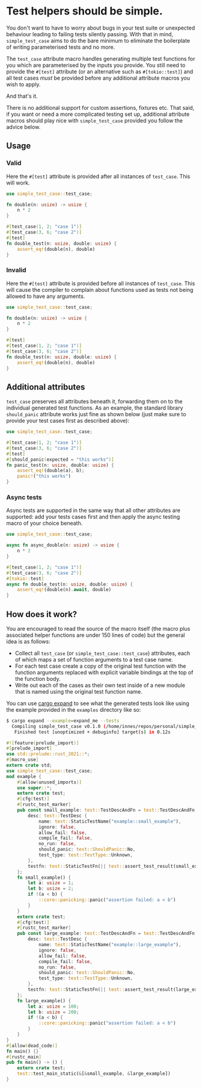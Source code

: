 # Test helpers should be simple.

You don't want to have to worry about bugs in your test suite or unexpected behaviour leading
to failing tests silently passing. With that in mind, `simple_test_case` aims to do the bare
minimum to eliminate the boilerplate of writing parameterised tests and no more.

The `test_case` attribute macro handles generating multiple test functions for you which are
parameterised by the inputs you provide. You still need to provide the `#[test]` attribute (or
an alternative such as `#[tokio::test]`) and all test cases _must_ be provided before any
additional attribute macros you wish to apply.

And that's it.

There is no additional support for custom assertions, fixtures etc. That said, if you want or
need a more complicated testing set up, additional attribute macros should play nice with
`simple_test_case` provided you follow the advice below.


## Usage

### Valid
Here the `#[test]` attribute is provided after all instances of `test_case`. This will work.
```rust
use simple_test_case::test_case;

fn double(n: usize) -> usize {
    n * 2
}

#[test_case(1, 2; "case 1")]
#[test_case(3, 6; "case 2")]
#[test]
fn double_test(n: usize, double: usize) {
    assert_eq!(double(n), double)
}
```

### Invalid
Here the `#[test]` attribute is provided before all instances of `test_case`. This will cause
the compiler to complain about functions used as tests not being allowed to have any arguments.
```rust
use simple_test_case::test_case;

fn double(n: usize) -> usize {
    n * 2
}

#[test]
#[test_case(1, 2; "case 1")]
#[test_case(3, 6; "case 2")]
fn double_test(n: usize, double: usize) {
    assert_eq!(double(n), double)
}
```

## Additional attributes

`test_case` preserves all attributes beneath it, forwarding them on to the individual generated
test functions. As an example, the standard library `should_panic` attribute works just fine as
shown below (just make sure to provide your test cases first as described above):

```rust
use simple_test_case::test_case;

#[test_case(1, 2; "case 1")]
#[test_case(3, 6; "case 2")]
#[test]
#[should_panic(expected = "this works")]
fn panic_test(n: usize, double: usize) {
    assert_eq!(double(a), b);
    panic!("this works")
}
```

### Async tests

Async tests are supported in the same way that all other attributes are supported: add your
tests cases first and then apply the async testing macro of your choice beneath.
```rust
use simple_test_case::test_case;

async fn async_double(n: usize) -> usize {
    n * 2
}

#[test_case(1, 2; "case 1")]
#[test_case(3, 6; "case 2")]
#[tokio::test]
async fn double_test(n: usize, double: usize) {
    assert_eq!(double(n).await, double)
}
```

## How does it work?

You are encouraged to read the source of the macro itself (the macro plus associated helper
functions are under 150 lines of code) but the general idea is as follows:

- Collect all `test_case` (or `simple_test_case::test_case`) attributes, each of which maps a
  set of function arguments to a test case name.
- For each test case create a copy of the original test function with the function arguments
  replaced with explicit variable bindings at the top of the function body.
- Write out each of the cases as their own test inside of a new module that is named using the
  original test function name.

You can use [cargo expand](https://github.com/dtolnay/cargo-expand) to see what the generated
tests look like using the example provided in the `examples` directory like so:

```bash
$ cargo expand --example=expand_me --tests
  Compiling simple_test_case v0.1.0 (/home/innes/repos/personal/simple_test_case)
   Finished test [unoptimized + debuginfo] target(s) in 0.12s
```
```rust
#![feature(prelude_import)]
#[prelude_import]
use std::prelude::rust_2021::*;
#[macro_use]
extern crate std;
use simple_test_case::test_case;
mod example {
    #[allow(unused_imports)]
    use super::*;
    extern crate test;
    #[cfg(test)]
    #[rustc_test_marker]
    pub const small_example: test::TestDescAndFn = test::TestDescAndFn {
        desc: test::TestDesc {
            name: test::StaticTestName("example::small_example"),
            ignore: false,
            allow_fail: false,
            compile_fail: false,
            no_run: false,
            should_panic: test::ShouldPanic::No,
            test_type: test::TestType::Unknown,
        },
        testfn: test::StaticTestFn(|| test::assert_test_result(small_example())),
    };
    fn small_example() {
        let a: usize = 1;
        let b: usize = 2;
        if !(a < b) {
            ::core::panicking::panic("assertion failed: a < b")
        }
    }
    extern crate test;
    #[cfg(test)]
    #[rustc_test_marker]
    pub const large_example: test::TestDescAndFn = test::TestDescAndFn {
        desc: test::TestDesc {
            name: test::StaticTestName("example::large_example"),
            ignore: false,
            allow_fail: false,
            compile_fail: false,
            no_run: false,
            should_panic: test::ShouldPanic::No,
            test_type: test::TestType::Unknown,
        },
        testfn: test::StaticTestFn(|| test::assert_test_result(large_example())),
    };
    fn large_example() {
        let a: usize = 100;
        let b: usize = 200;
        if !(a < b) {
            ::core::panicking::panic("assertion failed: a < b")
        }
    }
}
#[allow(dead_code)]
fn main() {}
#[rustc_main]
pub fn main() -> () {
    extern crate test;
    test::test_main_static(&[&small_example, &large_example])
}
```
